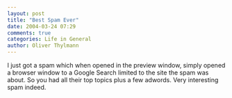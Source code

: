 ```yaml
---
layout: post
title: "Best Spam Ever"
date: 2004-03-24 07:29
comments: true
categories: Life in General
author: Oliver Thylmann
---
```



I just got a spam which when opened in the preview window, simply opened a browser window to a Google Search limited to the site the spam was about. So you had all their top topics plus a few adwords. Very interesting spam indeed.


